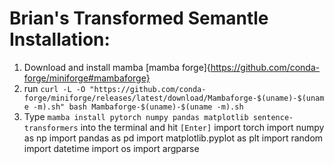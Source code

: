 # Brian's Transformed Semantle Installation:
1. Download and install mamba [mamba
   forge]{https://github.com/conda-forge/miniforge#mambaforge}
2. run `curl -L -O "https://github.com/conda-forge/miniforge/releases/latest/download/Mambaforge-$(uname)-$(uname -m).sh"
bash Mambaforge-$(uname)-$(uname -m).sh`
3. Type `mamba install pytorch numpy pandas matplotlib sentence-transformers` into the terminal and hit `[Enter]`
import torch
import numpy as np
import pandas as pd
import matplotlib.pyplot as plt
import random
import datetime
import os
import argparse
